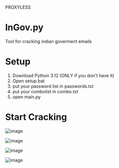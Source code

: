 PROXYLESS

# InGov.py
Tool for cracking indian goverment emails

# Setup

1. Download Python 3.12 (ONLY if you don't have it)
2. Open setup.bat
3. put your password list in passwords.txt
4. put your combolist in combo.txt
5. open main.py

# Start Cracking

![image](https://github.com/user-attachments/assets/6ffb340e-6646-45e6-9d42-46e92ac8ee29)

![image](https://github.com/user-attachments/assets/c4d3137c-421b-40f7-8232-8f450ff59bfb)

![image](https://github.com/user-attachments/assets/4a21f852-665d-404a-bb8f-c998e4caf4c7)

![image](https://github.com/user-attachments/assets/cc15c0e7-d5f2-45a4-8b84-3e27022e0129)
